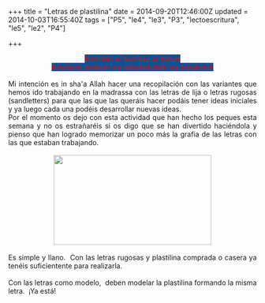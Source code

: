 +++
title = "Letras de plastilina"
date = 2014-09-20T12:46:00Z
updated = 2014-10-03T16:55:40Z
tags = ["P5", "le4", "le3", "P3", "lectoescritura", "le5", "le2", "P4"]

+++

<div dir="ltr" style="text-align: left;" trbidi="on"><div style="text-align: center;"><span style="background-color: #0b5394;"><span style="color: red;">Bismillah ar Rahman ar Rahim</span></span><br /><span style="background-color: #0b5394;"><span style="color: red;">Assalamu aleikum wa rahamatullahi wa barakatuh</span></span></div><br /><div style="text-align: justify;">Mi intención es in sha'a Allah hacer una recopilación con las variantes que hemos ido trabajando en la madrassa con las letras de lija o letras rugosas (sandletters) para que las que las queráis hacer podáis tener ideas iniciales y ya luego cada una podéis desarrollar nuevas ideas. </div><div style="text-align: justify;">Por el momento os dejo con esta actividad que han hecho los peques esta semana y no os estrañaréis si os digo que se han divertido haciéndola y pienso que han logrado memorizar un poco más la grafia de las letras con las que estaban trabajando. </div><div style="text-align: justify;"><br /></div><div class="separator" style="clear: both; text-align: center;"><a href="http://lh6.ggpht.com/-Mq0ETh3KiaA/VB1bAWOji0I/AAAAAAAAG3o/m3LjPpdi3BY/s1600/2014-09-18-20-44-47_deco.jpg" imageanchor="1" style="margin-left: 1em; margin-right: 1em;"> <img border="0" src="http://lh6.ggpht.com/-Mq0ETh3KiaA/VB1bAWOji0I/AAAAAAAAG3o/m3LjPpdi3BY/s640/2014-09-18-20-44-47_deco.jpg" height="182" width="320" /></a> </div><br /><div style="text-align: justify;">Es simple y llano.&nbsp; Con las letras rugosas y plastilina comprada o casera ya tenéis suficientente para realizarla. </div><br /><div style="text-align: justify;">Con las letras como modelo,&nbsp; deben modelar la plastilina formando la misma letra.&nbsp; ¡Ya está! </div></div>
